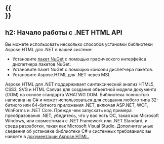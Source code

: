 ﻿---
translation: true
deploy: false
---

{{<section net>}}
---
h2: Начало работы с .NET HTML API
---

Вы можете использовать несколько способов установки библиотеки Aspose.HTML для .NET в вашей системе:

 -  Установите <a href="https://www.nuget.org/packages/aspose.html" target="_blank">пакет NuGet</a> с помощью графического интерфейса диспетчера пакетов NuGet.
 -  Установите пакет NuGet с помощью консоли диспетчера пакетов.
 -  Установите Aspose.HTML для .NET через MSI.</br>

Aspose.HTML для .NET поддерживает синтаксический анализ HTML5, CSS3, SVG и HTML Canvas для создания объектной модели документа (DOM) на основе стандарта WHATWG DOM. Библиотека полностью написана на C# и может использоваться для создания любого типа 32-битного или 64-битного приложения .NET, включая ASP.NET, WCF, WinForms и .NET Core. Прежде чем запускать код примера преобразования .NET, убедитесь, что у вас есть ОС, такая как Microsoft Windows, или совместимая с .NET Framework или .NET Standard, и среда разработки, такая как Microsoft Visual Studio. Дополнительные сведения об установке библиотеки C# и системных требованиях вы найдете в [документации Aspose.HTML.](https://docs.aspose.com/html/net/getting-started/)